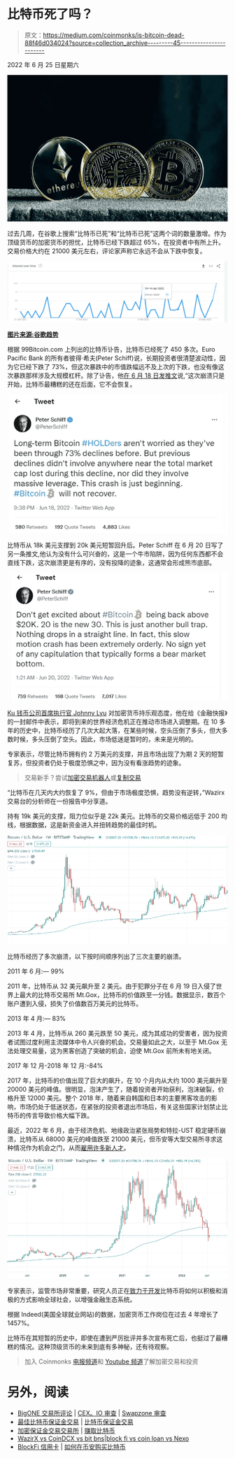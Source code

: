# 比特币死了吗？

> 原文：<https://medium.com/coinmonks/is-bitcoin-dead-88f46d034024?source=collection_archive---------45----------------------->

2022 年 6 月 25 日星期六

![](img/83b8ee6e6f41617e423644229febee2b.png)

过去几周，在谷歌上搜索“比特币已死”和“比特币已死”这两个词的数量激增。作为顶级货币的加密货币的担忧，比特币已经下跌超过 65%，在投资者中有所上升。交易价格大约在 21000 美元左右，评论家声称它永远不会从下跌中恢复。

![](img/a103716c7f702ecc9d2ee28fce021a97.png)

[**图片来源:谷歌趋势**](https://trends.google.com/trends/explore?q=bitcoin%20dead&geo=DE)

根据 99Bitcoin.com 上列出的比特币讣告，比特币已经死了 450 多次。Euro Pacific Bank 的所有者彼得·希夫(Peter Schiff)说，长期投资者很清楚波动性，因为它已经下跌了 73%，但这次暴跌中的市值跌幅远不及上次的下跌，也没有像这次暴跌那样涉及大规模杠杆。除了讣告，他[在 6 月 18 日发推文](https://twitter.com/PeterSchiff/status/1538191943561359361)说,“这次崩溃只是开始，比特币最糟糕的还在后面，它不会恢复。

![](img/da5c25464286d53b60635941b2bc82f1.png)

比特币从 18k 美元支撑到 20k 美元短暂回升后。Peter Schiff 在 6 月 20 日写了另一条推文,他认为没有什么可兴奋的，这是一个牛市陷阱，因为任何东西都不会直线下跌，这次崩溃更是有序的，没有投降的迹象，这通常会形成熊市底部。

![](img/91373c9816106b6b5f9485d9432fe0c1.png)

[Ku 钱币公司首席执行官 Johnny Lyu](https://www.financialexpress.com/digital-currency/kucoin-ceo-johnny-lyu-exclusive-interview-crypto-crash-impact-india-plans/2570209/) 对加密货币持乐观态度，他在给《金融快报》的一封邮件中表示，即将到来的世界经济危机正在推动市场进入调整期。在 10 多年的历史中，比特币经历了几次大起大落，在某些时候，空头压倒了多头，但大多数时候，多头压倒了空头。因此，市场低迷是暂时的，未来是光明的。

专家表示，尽管比特币拥有约 2 万美元的支撑，并且市场出现了为期 2 天的短暂复苏，但投资者仍处于极度恐惧之中，因为没有看涨趋势的迹象。

> 交易新手？尝试[加密交易机器人](/coinmonks/crypto-trading-bot-c2ffce8acb2a)或[复制交易](/coinmonks/top-10-crypto-copy-trading-platforms-for-beginners-d0c37c7d698c)

“比特币在几天内大约恢复了 9%，但由于市场极度恐惧，趋势没有逆转，”Wazirx 交易台的分析师在一份报告中分享道。

持有 19k 美元的支撑，阻力位似乎是 22k 美元。比特币的交易价格远低于 200 均线，根据数据，这是新资金进入并扭转趋势的最佳时机。

![](img/465773816bca53b9fad71094de7909b1.png)

比特币经历了多次崩溃，以下按时间顺序列出了三次主要的崩溃。

2011 年 6 月:— 99%

2011 年，比特币从 32 美元飙升至 2 美元。由于犯罪分子在 6 月 19 日入侵了世界上最大的比特币交易所 Mt.Gox，比特币的价值跌至一分钱。数据显示，数百个账户遭到入侵，损失了价值数百万美元的比特币。

2013 年 4 月:— 83%

2013 年 4 月，比特币从 260 美元跌至 50 美元，成为其成功的受害者，因为投资者试图过度利用主流媒体中令人兴奋的机会。交易量如此之大，以至于 Mt.Gox 无法处理交易量，这为黑客创造了突破的机会，迫使 Mt.Gox 前所未有地关闭。

2017 年 12 月-2018 年 12 月:-84%

2017 年，比特币的价值出现了巨大的飙升，在 10 个月内从大约 1000 美元飙升至 20000 美元的峰值。很明显，泡沫产生了，随着投资者开始获利，泡沫破裂，价格升至 12000 美元。整个 2018 年，随着来自韩国和日本的主要黑客攻击的影响，市场仍处于低迷状态，在紧张的投资者退出市场后，有关这些国家计划禁止比特币的传言导致价格大幅下跌。

最近，2022 年 6 月，由于经济危机、地缘政治紧张局势和特拉-UST 稳定硬币崩溃，比特币从 68000 美元的峰值跌至 21000 美元，但币安等大型交易所寻求这种情况作为机会之门，从而[雇用许多新人才](https://www.binance.com/en/careers/job-openings)。

![](img/655e2173d74ea1ff71a933b40aae7a44.png)

专家表示，监管市场非常重要，研究人员正在[致力于开发](https://www.mdpi.com/1999-5903/14/6/162)比特币将如何以积极和消极的方式影响全球社会，以增强金融生态系统。

根据 Indeed(美国全球就业网站)的数据，加密货币工作岗位在过去 4 年增长了 1457%。

比特币在其短暂的历史中，即使在遭到严厉批评并多次宣布死亡后，也挺过了最糟糕的情况。这种顶级货币的未来到底有多神秘，还有待观察。

> 加入 Coinmonks [电报频道](https://t.me/coincodecap)和 [Youtube 频道](https://www.youtube.com/c/coinmonks/videos)了解加密交易和投资

# 另外，阅读

*   [BigONE 交易所评论](/coinmonks/bigone-exchange-review-64705d85a1d4) | [CEX。IO 审查](https://coincodecap.com/cex-io-review) | [Swapzone 审查](/coinmonks/swapzone-review-crypto-exchange-data-aggregator-e0ad78e55ed7)
*   [最佳比特币保证金交易](/coinmonks/bitcoin-margin-trading-exchange-bcbfcbf7b8e3) | [比特币保证金交易](https://coincodecap.com/bityard-margin-trading)
*   [加密保证金交易交易所](/coinmonks/crypto-margin-trading-exchanges-428b1f7ad108) | [赚取比特币](/coinmonks/earn-bitcoin-6e8bd3c592d9)
*   [WazirX vs CoinDCX vs bit bns](/coinmonks/wazirx-vs-coindcx-vs-bitbns-149f4f19a2f1)|[block fi vs coin loan vs Nexo](/coinmonks/blockfi-vs-coinloan-vs-nexo-cb624635230d)
*   [BlockFi 信用卡](https://coincodecap.com/blockfi-credit-card) | [如何在币安购买比特币](https://coincodecap.com/buy-bitcoin-binance)